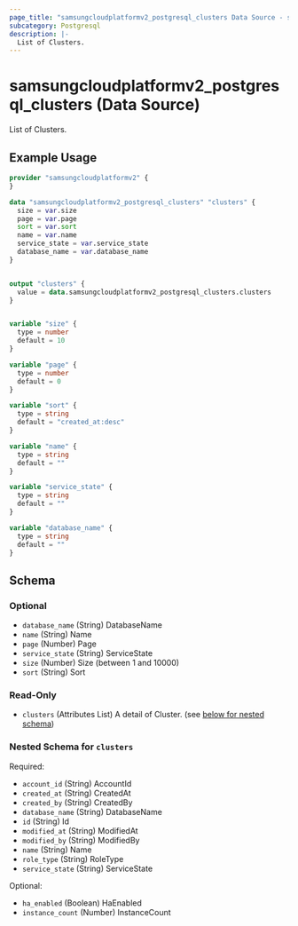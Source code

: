 ```yaml
---
page_title: "samsungcloudplatformv2_postgresql_clusters Data Source - samsungcloudplatformv2"
subcategory: Postgresql
description: |-
  List of Clusters.
---
```


# samsungcloudplatformv2_postgresql_clusters (Data Source)

List of Clusters.

## Example Usage

```terraform
provider "samsungcloudplatformv2" {
}

data "samsungcloudplatformv2_postgresql_clusters" "clusters" {
  size = var.size
  page = var.page
  sort = var.sort
  name = var.name
  service_state = var.service_state
  database_name = var.database_name
}


output "clusters" {
  value = data.samsungcloudplatformv2_postgresql_clusters.clusters
}


variable "size" {
  type = number
  default = 10
}

variable "page" {
  type = number
  default = 0
}

variable "sort" {
  type = string
  default = "created_at:desc"
}

variable "name" {
  type = string
  default = ""
}

variable "service_state" {
  type = string
  default = ""
}

variable "database_name" {
  type = string
  default = ""
}
```

<!-- schema generated by tfplugindocs -->
## Schema

### Optional

- `database_name` (String) DatabaseName
- `name` (String) Name
- `page` (Number) Page
- `service_state` (String) ServiceState
- `size` (Number) Size (between 1 and 10000)
- `sort` (String) Sort

### Read-Only

- `clusters` (Attributes List) A detail of Cluster. (see [below for nested schema](#nestedatt--clusters))

<a id="nestedatt--clusters"></a>
### Nested Schema for `clusters`

Required:

- `account_id` (String) AccountId
- `created_at` (String) CreatedAt
- `created_by` (String) CreatedBy
- `database_name` (String) DatabaseName
- `id` (String) Id
- `modified_at` (String) ModifiedAt
- `modified_by` (String) ModifiedBy
- `name` (String) Name
- `role_type` (String) RoleType
- `service_state` (String) ServiceState

Optional:

- `ha_enabled` (Boolean) HaEnabled
- `instance_count` (Number) InstanceCount